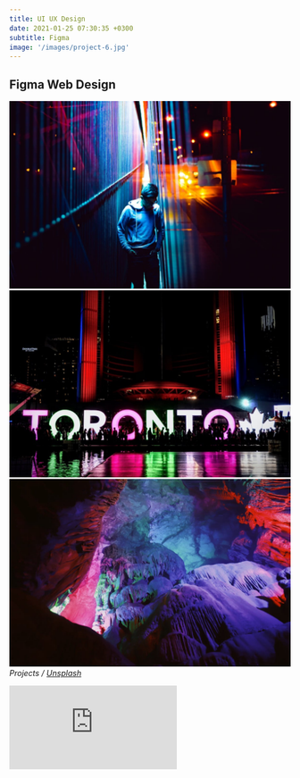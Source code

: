 ```yaml
---
title: UI UX Design
date: 2021-01-25 07:30:35 +0300
subtitle: Figma
image: '/images/project-6.jpg'
---
```


## Figma Web Design 

<!-- hagendazs Find Your Flavor페이지 디자인!-->

<!--작업물 영상!-->
<!--작업물 설명! 날짜 사용 프로그램 등-->
<!--작업물 multi version image-->


<div class="gallery-box">
  <div class="gallery">
    <img src="/images/project-5.jpg" alt="Project">
    <img src="/images/project-8.jpg" alt="Project">
    <img src="/images/project-7.jpg" alt="Project">
  </div>
  <em>Projects / <a href="https://unsplash.com/" target="_blank">Unsplash</a></em>
</div>

<p><iframe src="https://www.youtube.com/embed/QyQ85DEVpbc" frameborder="0" allowfullscreen></iframe></p>